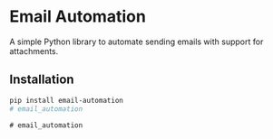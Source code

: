 # Email Automation

A simple Python library to automate sending emails with support for attachments.

## Installation

```bash
pip install email-automation
#   e m a i l _ a u t o m a t i o n  
 #   e m a i l _ a u t o m a t i o n  
 
